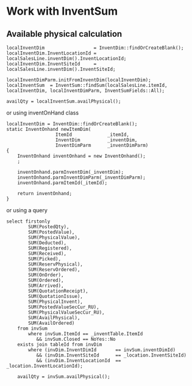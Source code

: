 # Work with InventSum #
## Available physical calculation ##
    localInventDim                  = InventDim::findOrCreateBlank();
	localInventDim.InventLocationId = localSalesLine.inventDim().InventLocationId;
	localInventDim.InventSiteId     = localSalesLine.inventDim().InventSiteId;
	
	localInventDimParm.initFromInventDim(localInventDim);
	localInventSum  = InventSum::findSum(localSalesLine.itemId, localInventDim, localInventDimParm, InventSumFields::All);
	
	availQty = localInventSum.availPhysical();

or using inventOnHand class

	localInventDim = InventDim::findOrCreateBlank();
	static InventOnhand newItemDim(
	                  ItemId             _itemId,
	                  InventDim          _inventDim,
	                  InventDimParm      _inventDimParm)
	{
	    InventOnhand inventOnhand = new InventOnhand();
	    ;
	
	    inventOnhand.parmInventDim(_inventDim);
	    inventOnhand.parmInventDimParm(_inventDimParm);
	    inventOnhand.parmItemId(_itemId);
	
	    return inventOnhand;
	}

or using a query

	select firstonly
	        SUM(PostedQty),
	        SUM(PostedValue),
	        SUM(PhysicalValue),
	        SUM(Deducted),
	        SUM(Registered),
	        SUM(Received),
	        SUM(Picked),
	        SUM(ReservPhysical),
	        SUM(ReservOrdered),
	        SUM(OnOrder),
	        SUM(Ordered),
	        SUM(Arrived),
	        SUM(QuotationReceipt),
	        SUM(QuotationIssue),
	        SUM(PhysicalInvent),
	        SUM(PostedValueSecCur_RU),
	        SUM(PhysicalValueSecCur_RU),
	        SUM(AvailPhysical),
	        SUM(AvailOrdered)
	    from invSum
	        where invSum.ItemId == _inventTable.ItemId
	           && invSum.Closed == NoYes::No
	    exists join tableId from invDim
	        where (invDim.InventDimId       == invSum.inventDimId)
	           && (invDim.InventSiteId      == _location.InventSiteId)
	           && (invDim.InventLocationId  == _location.InventLocationId);
	
	    availQty = invSum.availPhysical();

